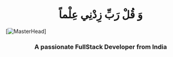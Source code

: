 <h1 align="center"> وَ قُلْ رَبِّ زِدْنِي عِلْماً </h1>

[![MasterHead](https://developers.giphy.com/branch/master/static/api-512d36c09662682717108a38bbb5c57d.gif)] 
<h3 align="center">A passionate FullStack Developer from India</h3>

<!--
**mohamedSayedBayoumy/mohamedSayedBayoumy** is a ✨ _special_ ✨ repository because its `README.md` (this file) appears on your GitHub profile.

Here are some ideas to get you started:

- 🔭 I’m currently working on ...
- 🌱 I’m currently learning ...
- 👯 I’m looking to collaborate on ...
- 🤔 I’m looking for help with ...
- 💬 Ask me about ...
- 📫 How to reach me: ...
- 😄 Pronouns: ...
- ⚡ Fun fact: ...
-->
